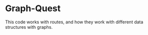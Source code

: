 # Graph-Quest
This code works with routes, and how they work with different data structures with graphs.
